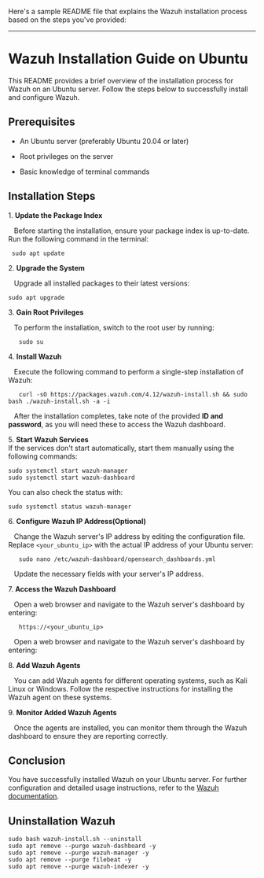 Here's a sample README file that explains the Wazuh installation process based on the steps you've provided:

---

# Wazuh Installation Guide on Ubuntu

This README provides a brief overview of the installation process for Wazuh on an Ubuntu server. Follow the steps below to successfully install and configure Wazuh.

## Prerequisites

- An Ubuntu server (preferably Ubuntu 20.04 or later)

- Root privileges on the server

- Basic knowledge of terminal commands

## Installation Steps

1\. **Update the Package Index**

   Before starting the installation, ensure your package index is up-to-date. Run the following command in the terminal:

  ```
   sudo apt update
  ```

2\. **Upgrade the System**

   Upgrade all installed packages to their latest versions:

  ```
sudo apt upgrade
```
3\. **Gain Root Privileges**

   To perform the installation, switch to the root user by running:

  ```
   sudo su
```

4\. **Install Wazuh**

   Execute the following command to perform a single-step installation of Wazuh:

```
   curl -sO https://packages.wazuh.com/4.12/wazuh-install.sh && sudo bash ./wazuh-install.sh -a -i
```

   After the installation completes, take note of the provided **ID and password**, as you will need these to access the Wazuh dashboard.

5\. **Start Wazuh Services**\
If the services don't start automatically, start them manually using the following commands:
```
sudo systemctl start wazuh-manager
sudo systemctl start wazuh-dashboard
```
You can also check the status with:

```
sudo systemctl status wazuh-manager
```
6\. **Configure Wazuh IP Address(Optional)**

   Change the Wazuh server's IP address by editing the configuration file. Replace `<your_ubuntu_ip>` with the actual IP address of your Ubuntu server:

  ```
   sudo nano /etc/wazuh-dashboard/opensearch_dashboards.yml
   ```
   Update the necessary fields with your server's IP address.

7\. **Access the Wazuh Dashboard**

   Open a web browser and navigate to the Wazuh server's dashboard by entering:

   ```
   https://<your_ubuntu_ip>
   ```
   Open a web browser and navigate to the Wazuh server's dashboard by entering:
   
8\. **Add Wazuh Agents**

   You can add Wazuh agents for different operating systems, such as Kali Linux or Windows. Follow the respective instructions for installing the Wazuh agent on these systems.

9\. **Monitor Added Wazuh Agents**

   Once the agents are installed, you can monitor them through the Wazuh dashboard to ensure they are reporting correctly.

## Conclusion

You have successfully installed Wazuh on your Ubuntu server. For further configuration and detailed usage instructions, refer to the [Wazuh documentation](https://documentation.wazuh.com/current/index.html).

## Uninstallation Wazuh


  ```
sudo bash wazuh-install.sh --uninstall
sudo apt remove --purge wazuh-dashboard -y
sudo apt remove --purge wazuh-manager -y
sudo apt remove --purge filebeat -y
sudo apt remove --purge wazuh-indexer -y
```